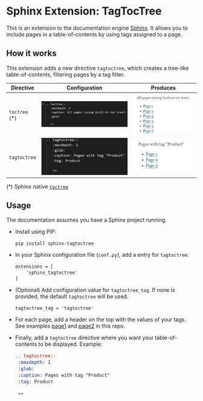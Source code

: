 Sphinx Extension: TagTocTree
============================

This is an extension to the documentation engine [Sphinx](http://www.sphinx-doc.org/).
It allows you to include pages in a table-of-contents by using tags assigned to a page.

## How it works

This extension adds a new directive `tagtoctree`, which creates a tree-like 
table-of-contents, filtering pages by a tag filter.




Directive    |   Configuration                   | Produces                          |
-------------|-----------------------------------|-----------------------------------|
`toctree` (*)| ![](docs/2019-11-26-17-21-26.png) | ![](docs/2019-11-26-17-21-57.png) |
`tagtoctree` | ![](docs/2019-11-26-17-22-54.png) | ![](docs/2019-11-26-17-22-22.png) |

(*) Sphinx native [`toctree`](https://www.sphinx-doc.org/en/1.8/usage/restructuredtext/directives.html#directive-toctree)

## Usage

The documentation assumes you have a Sphinx project running.

- Install using PIP:
    ```
    pip install sphinx-tagtoctree
    ``` 
- In your Sphinx configuration file (`conf.py`), add a entry for `tagtoctree`:

    ```
    extensions = [
        'sphinx_tagtoctree'
    ]
    ```
- (Optional) Add configuration value for `tagtoctree_tag`. If none is provided, the default `tagtoctree` will be used.
   ```
   tagtoctree_tag = 'tagtoctree'
   ```

- For each page, add a header on the top with the values of your tags. See examples [page1](/example/source/page1.rst) and
 [page2](/example/source/page2.rst) in this repo. 
     
- Finally, add a `tagtoctree` directive where you want your table-of-contents to be displayed. Example:
  ```rst
  .. tagtoctree::
   :maxdepth: 1
   :glob:
   :caption: Pages with tag "Product"
   :tag: Product

   **
 ```
